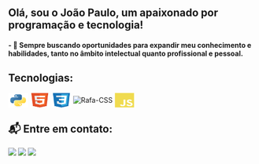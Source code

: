## Olá, sou o João Paulo, um apaixonado por  programação e tecnologia!
#### - 🔭 Sempre buscando oportunidades para expandir meu conhecimento e habilidades, tanto no âmbito intelectual quanto profissional e pessoal.
  <div>
    <h2><b>Tecnologias:</b></h2>
    <img align="center" alt="Rafa-Python" height="30" width="40" src="https://raw.githubusercontent.com/devicons/devicon/master/icons/python/python-original.svg">
    <img align="center" alt="Rafa-HTML" height="30" width="40" src="https://raw.githubusercontent.com/devicons/devicon/master/icons/html5/html5-original.svg">
    <img align="center" alt="Rafa-CSS" height="30" width="40" src="https://raw.githubusercontent.com/devicons/devicon/master/icons/css3/css3-original.svg">
    <img align="center" alt="Rafa-CSS" height="30" width="40" src="https://cdn.jsdelivr.net/gh/devicons/devicon@latest/icons/azuresqldatabase/azuresqldatabase-original.svg">
    <img align="center" alt="Rafa-CSS" height="30" width="40" src="https://github.com/devicons/devicon/blob/ca28c779441053191ff11710fe24a9e6c23690d6/icons/javascript/javascript-plain.svg#L1">
       
  </div>
  
## 📬 Entre em contato:
<div> 
  <a href="https://instagram.com/_joaopaul09" target="_blank"><img src="https://img.shields.io/badge/-Instagram-%23E4405F?style=for-the-badge&logo=instagram&logoColor=white" target="_blank"></a>
  <a href = "mailto:joaopaulocontact1122@gmail.com"><img src="https://img.shields.io/badge/-Gmail-%23333?style=for-the-badge&logo=gmail&logoColor=white" target="_blank"></a>
  <a href="https://www.linkedin.com/in/joão-paulo-ângelo-de-oliveira-64607419a" target="_blank"><img src="https://img.shields.io/badge/-LinkedIn-%230077B5?style=for-the-badge&logo=linkedin&logoColor=white" target="_blank"></a> 
  
</div>
